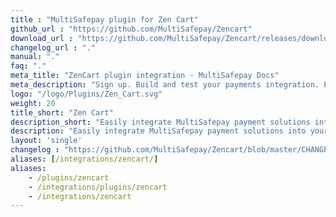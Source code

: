 ```yaml
---
title : "MultiSafepay plugin for Zen Cart"
github_url : "https://github.com/MultiSafepay/Zencart"
download_url : "https://github.com/MultiSafepay/Zencart/releases/download/3.1.0/Plugin_ZenCart_3.1.0.zip"
changelog_url : "."
manual: "."
faq: "."
meta_title: "ZenCart plugin integration - MultiSafepay Docs"
meta_description: "Sign up. Build and test your payments integration. Explore our products and services. Use our API Reference, SDKs, and wrappers. Get support."
logo: "/logo/Plugins/Zen_Cart.svg"
weight: 20
title_short: "Zen Cart"
description_short: "Easily integrate MultiSafepay payment solutions into your Zen Cart webshop with the free plugin."
description: "Easily integrate MultiSafepay payment solutions into your Zen Cart webshop with the free plugin."
layout: 'single'
changelog : "https://github.com/MultiSafepay/Zencart/blob/master/CHANGELOG.md"
aliases: [/integrations/zencart/]
aliases: 
    - /plugins/zencart
    - /integrations/plugins/zencart
    - /integrations/zencart
---
```


